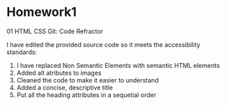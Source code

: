 # Homework1
01 HTML CSS Git: Code Refractor

I have edited the provided source code so it meets the accessibility standards:
1. I have replaced Non Semantic Elements with semantic HTML elements
2. Added alt atributes to images
3. Cleaned the code to make it easier to understand
4. Added a concise, descriptive title
5. Put all the heading attributes in a sequetial order

